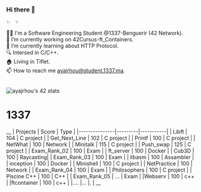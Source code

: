 ### Hi there 👋
    ✨  ✨ 
👨‍💻 I'm a Software Engineering Student @1337-Benguerir (42 Network).<br>
🔭 I’m currently working on 42Cursus-ft_Containers.<br>
🌱 I’m currently learning about HTTP Protocol.<br>
🔍 Intersed in C/C++.<br>
🏠 Living in Tiflet.<br>
📫 How to reach me ayajrhou@student.1337.ma.<br><br>

<img src="https://badge.mediaplus.ma/kettlebells/ayajrhou" alt="ayajrhou's 42 stats" />

# 1337
 __
|   Projects      |  Score    | Type      |
|---------------|---------|-----------|
| Libft         | 104     | C project |
| Get_Next_Line    | 102     | C project |
| Printf          | 100     | C project |
| NetWhat       | 100     | Network   |
| Minitalk      | 115     | C project |
| Push_swap     | 125     | C project |
| Exam_Rank_02  | 100     | Exam      |
| ft_server     | 100     | Docker    |
| Cub3D         | 100     | Raycasting|
| Exam_Rank_03  | 100     | Exam      |
| libasm        | 100     | Assambler |
| inception     | 100     | Docker    |
| Minishell     | 100     | C project |
| NetPractice   | 100     | Network   |
| Exam_Rank_04  | 100     | Exam      |
| Philosophers  | 100     | C project |
| Piscine C++   | 100     | C++       |
| Exam_Rank_05  | ...     | Exam      |
|Webserv        | 100     |  c++      |
|ftcontainer   | 100     |  c++      |
|....           |...      |.          |
__
